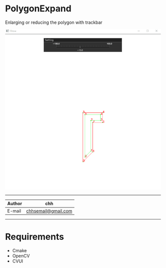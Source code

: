 # PolygonExpand
Enlarging or reducing the polygon with trackbar

![show](https://github.com/chhsgithub/PolygonExpand/blob/master/GIF.gif)
****
	
|Author|chh|
|---|---
|E-mail|chhsemail@gmail.com


****
# Requirements
- Cmake
- OpenCV
- CVUI
